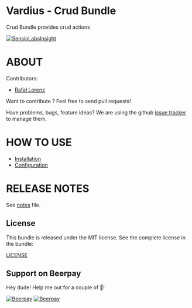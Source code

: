 Vardius - Crud Bundle
======================================

Crud Bundle provides crud actions

[![SensioLabsInsight](https://insight.sensiolabs.com/projects/b96120a7-5502-4dc4-9e90-f1ac88a7b6c9/big.png)](https://insight.sensiolabs.com/projects/b96120a7-5502-4dc4-9e90-f1ac88a7b6c9)

ABOUT
==================================================
Contributors:

* [Rafał Lorenz](http://rafallorenz.com)

Want to contribute ? Feel free to send pull requests!

Have problems, bugs, feature ideas?
We are using the github [issue tracker](https://github.com/vardius/crud-bundle/issues) to manage them.

HOW TO USE
==================================================

* [Installation](Resources/doc/installation.md)
* [Configuration](Resources/doc/configuration.md)

RELEASE NOTES
==================================================
See [notes](Resources/doc/notes.md) file.

License
-------

This bundle is released under the MIT license. See the complete license in the bundle:

[LICENSE](LICENSE)

## Support on Beerpay
Hey dude! Help me out for a couple of :beers:!

[![Beerpay](https://beerpay.io/vardius/crud-bundle/badge.svg?style=beer-square)](https://beerpay.io/vardius/crud-bundle)  [![Beerpay](https://beerpay.io/vardius/crud-bundle/make-wish.svg?style=flat-square)](https://beerpay.io/vardius/crud-bundle?focus=wish)